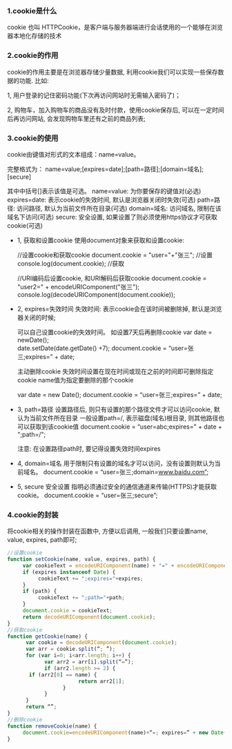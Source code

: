 ### 1.cookie是什么

cookie 也叫 HTTPCookie，是客户端与服务器端进行会话使用的一个能够在浏览器本地化存储的技术

### 2.cookie的作用

cookie的作用主要是在浏览器存储少量数据, 利用cookie我们可以实现一些保存数据的功能.  比如: 

1, 用户登录的记住密码功能(下次再访问网站时无需输入密码了)；

2, 购物车，加入购物车的商品没有及时付款，使用cookie保存后, 可以在一定时间后再访问网站, 会发现购物车里还有之前的商品列表;

### 3.cookie的使用

cookie由键值对形式的文本组成：name=value。

完整格式为：
name=value;[expires=date];[path=路径];[domain=域名];[secure]

其中中括号[]表示该值是可选。 
name=value: 为你要保存的键值对(必选) 
expires=date: 表示cookie的失效时间, 默认是浏览器关闭时失效(可选)
path=路径: 访问路径, 默认为当前文件所在目录(可选)
domain=域名: 访问域名, 限制在该域名下访问(可选)
secure: 安全设置, 如果设置了则必须使用https协议才可获取cookie(可选)

+ 1, 获取和设置cookie
  使用document对象来获取和设置cookie:

  //设置cookie和获取cookie
  document.cookie = "user="+"张三"; //设置
  console.log(document.cookie);  //获取

  //URI编码后设置cookie, 和URI解码后获取cookie
  document.cookie = "user2=" + encodeURIComponent("张三");
  console.log(decodeURIComponent(document.cookie));

+ 2, expires=失效时间
  失效时间: 表示cookie会在该时间被删除掉, 默认是浏览器关闭的时候;

  可以自己设置cookie的失效时间。 如设置7天后再删除cookie
  var date = newDate();  
  date.setDate(date.getDate() +7); 
  document.cookie = “user=张三;expires=” + date;

  主动删除cookie
  失效时间设置在现在时间或现在之前的时间即可删除指定cookie
  name值为指定要删除的那个cookie

  var date = new Date();
  document.cookie = “user=张三;expires=” + date;

+ 3, path=路径
  设置路径后, 则只有设置的那个路径文件才可以访问cookie, 默认为当前文件所在目录
  一般设置path=/, 表示磁盘(域名)根目录, 则其他路径也可以获取到该cookie值
  document.cookie = “user=abc;expires=" + date + ";path=/"; 

  注意: 在设置路径path时, 要记得设置失效时间expires

+ 4, domain=域名
       用于限制只有设置的域名才可以访问，没有设置则默认为当前域名。
  document.cookie = “user=张三;domain=www.baidu.com”;

+ 5, secure 安全设置
      指明必须通过安全的通信通道来传输(HTTPS)才能获取 cookie。 
  document.cookie = “user=张三;secure”;

### 4.cookie的封装

将cookie相关的操作封装在函数中, 方便以后调用,  一般我们只要设置name, value, expires, path即可;

```js
//设置cookie
function setCookie(name, value, expires, path) {
     var cookieText = encodeURIComponent(name) + "=" + encodeURIComponent(value);
     if (expires instanceof Date) {
          cookieText += ";expires="+expires;
     }
     if (path) {
          cookieText += ";path="+path;
     }
     document.cookie = cookieText;
     return decodeURIComponent(document.cookie);
}
//获取cookie
function getCookie(name) {	
      var cookie = decodeURIComponent(document.cookie);	
      var arr = cookie.split(“; ”);	
      for (var i=0; i<arr.length; i++) {			
            var arr2 = arr[i].split(“=”);		
            if (arr2.length >= 2) {		
	   if (arr2[0] == name) {				
                       return arr2[1];			
                  }		
            }	
      }	
      return “”;
}
//删除cookie
function removeCookie(name) {
     document.cookie=encodeURIComponent(name)+“=; expires=” + new Date();
}
```

